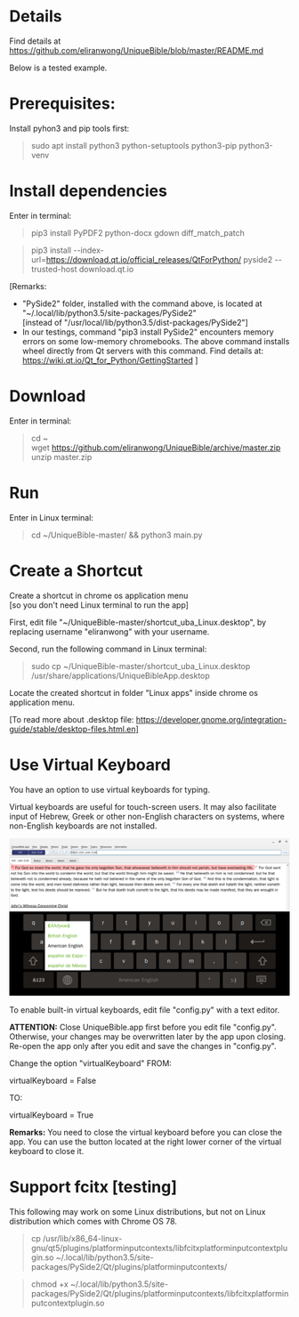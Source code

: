 # Details
Find details at https://github.com/eliranwong/UniqueBible/blob/master/README.md

Below is a tested example.

# Prerequisites:

Install pyhon3 and pip tools first:

> sudo apt install python3 python-setuptools python3-pip python3-venv

# Install dependencies<br>

Enter in terminal:

> pip3 install PyPDF2 python-docx gdown diff_match_patch

> pip3 install --index-url=https://download.qt.io/official_releases/QtForPython/ pyside2 --trusted-host download.qt.io

[Remarks: 
* "PySide2" folder, installed with the command above, is located at "~/.local/lib/python3.5/site-packages/PySide2"<br>
[instead of "/usr/local/lib/python3.5/dist-packages/PySide2"]<br>
* In our testings, command "pip3 install PySide2" encounters memory errors on some low-memory chromebooks.  The above command installs wheel directly from Qt servers with this command.  Find details at: https://wiki.qt.io/Qt_for_Python/GettingStarted
]<br>

# Download
Enter in terminal:

> cd ~<br>
> wget https://github.com/eliranwong/UniqueBible/archive/master.zip<br>
> unzip master.zip<br>

# Run
Enter in Linux terminal:

> cd ~/UniqueBible-master/ && python3 main.py<br>

# Create a Shortcut
Create a shortcut in chrome os application menu<br>
[so you don't need Linux terminal to run the app]

First, edit file "~/UniqueBible-master/shortcut_uba_Linux.desktop", by replacing username "eliranwong" with your username.<br>

Second, run the following command in Linux terminal:<br>

> sudo cp ~/UniqueBible-master/shortcut_uba_Linux.desktop /usr/share/applications/UniqueBibleApp.desktop<br>

Locate the created shortcut in folder "Linux apps" inside chrome os application menu.<br>

[To read more about .desktop file: https://developer.gnome.org/integration-guide/stable/desktop-files.html.en]

# Use Virtual Keyboard

You have an option to use virtual keyboards for typing.

Virtual keyboards are useful for touch-screen users.  It may also facilitate input of Hebrew, Greek or other non-English characters on systems, where non-English keyboards are not installed.

<img src="../screenshots/screenshot_virtualKeyboard.png">

To enable built-in virtual keyboards, edit file "config.py" with a text editor.

<b>ATTENTION:</b> Close UniqueBible.app first before you edit file "config.py".  Otherwise, your changes may be overwritten later by the app upon closing.  Re-open the app only after you edit and save the changes in "config.py".

Change the option "virtualKeyboard" FROM:

virtualKeyboard = False

TO:

virtualKeyboard = True

<b>Remarks:</b> You need to close the virtual keyboard before you can close the app.  You can use the button located at the right lower corner of the virtual keyboard to close it.

# Support fcitx [testing]

This following may work on some Linux distributions, but not on Linux distribution which comes with Chrome OS 78.

> cp /usr/lib/x86_64-linux-gnu/qt5/plugins/platforminputcontexts/libfcitxplatforminputcontextplugin.so ~/.local/lib/python3.5/site-packages/PySide2/Qt/plugins/platforminputcontexts/

> chmod +x ~/.local/lib/python3.5/site-packages/PySide2/Qt/plugins/platforminputcontexts/libfcitxplatforminputcontextplugin.so

